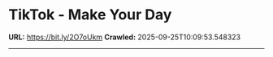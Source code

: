 # TikTok - Make Your Day

**URL:** https://bit.ly/2O7oUkm
**Crawled:** 2025-09-25T10:09:53.548323

---

